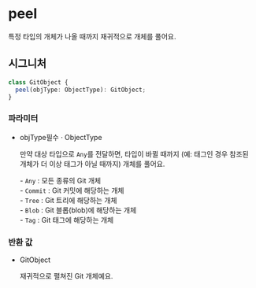 # peel

특정 타입의 개체가 나올 때까지 재귀적으로 개체를 풀어요.

## 시그니처

```ts
class GitObject {
  peel(objType: ObjectType): GitObject;
}
```

### 파라미터

<ul class="param-ul">
  <li class="param-li param-li-root">
    <span class="param-name">objType</span><span class="param-required">필수</span>&nbsp;·&nbsp;<span class="param-type">ObjectType</span>
    <br>
    <p class="param-description">만약 대상 타입으로 <code>Any</code>를 전달하면, 타입이 바뀔 때까지 (예: 태그인 경우 참조된 개체가 더 이상 태그가 아닐 때까지) 개체를 풀어요.</p>
    <p class="param-description">
  - <code>Any</code> : 모든 종류의 Git 개체<br>
  - <code>Commit</code> : Git 커밋에 해당하는 개체<br>
  - <code>Tree</code> : Git 트리에 해당하는 개체<br>
  - <code>Blob</code> : Git 블롭(blob)에 해당하는 개체<br>
  - <code>Tag</code> : Git 태그에 해당하는 개체
</p>
  </li>
</ul>

### 반환 값

<ul class="param-ul">
  <li class="param-li param-li-root">
    <span class="param-type">GitObject</span>
    <br>
    <p class="param-description">재귀적으로 펼쳐진 Git 개체예요.</p>
  </li>
</ul>